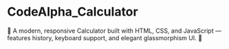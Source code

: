 # CodeAlpha_Calculator
🌟 A modern, responsive Calculator built with HTML, CSS, and JavaScript — features history, keyboard support, and elegant glassmorphism UI. 🚀
